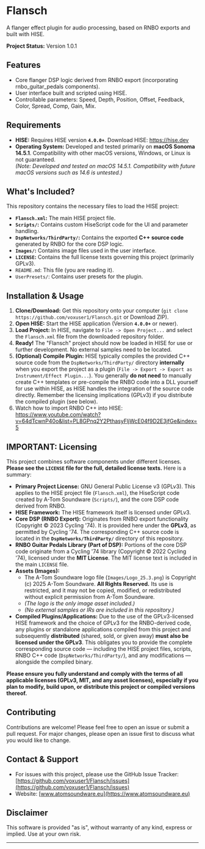 # Flansch

A flanger effect plugin for audio processing, based on RNBO exports and built with HISE.

**Project Status:** Version 1.0.1

## Features

*   Core flanger DSP logic derived from RNBO export (incorporating rnbo_guitar_pedals components).
*   User interface built and scripted using HISE.
*   Controllable parameters: Speed, Depth, Position, Offset, Feedback, Color, Spread, Comp, Gain, Mix.

## Requirements

*   **HISE:** Requires HISE version **`4.0.0+`**. Download HISE: https://hise.dev
*   **Operating System:** Developed and tested primarily on **macOS Sonoma 14.5.1**. Compatibility with other macOS versions, Windows, or Linux is not guaranteed.  
    *(Note: Developed and tested on macOS 14.5.1. Compatibility with future macOS versions such as 14.6 is untested.)*

## What's Included?

This repository contains the necessary files to load the HISE project:

*   **`Flansch.xml`:** The main HISE project file.
*   **`Scripts/`:** Contains custom HiseScript code for the UI and parameter handling.
*   **`DspNetworks/ThirdParty/`:** Contains the exported **C++ source code** generated by RNBO for the core DSP logic.
*   **`Images/`:** Contains image files used in the user interface.
*   **`LICENSE`:** Contains the full license texts governing this project (primarily GPLv3).
*   `README.md`: This file (you are reading it).
*   `UserPresets/`: Contains user presets for the plugin.

## Installation & Usage

1.  **Clone/Download:** Get this repository onto your computer (`git clone https://github.com/voxuser1/Flansch.git` or Download ZIP).
2.  **Open HISE:** Start the HISE application (Version **`4.0.0+`** or newer).
3.  **Load Project:** In HISE, navigate to `File -> Open Project...` and select the `Flansch.xml` file from the downloaded repository folder.
4.  **Ready!** The "Flansch" project should now be loaded in HISE for use or further development. No external samples need to be located.
5.  **(Optional) Compile Plugin:** HISE typically compiles the provided C++ source code from the `DspNetworks/ThirdParty/` directory **internally** when you export the project as a plugin (`File -> Export -> Export as Instrument/Effect Plugin...`). You generally **do not need** to manually create C++ templates or pre-compile the RNBO code into a DLL yourself for use within HISE, as HISE handles the integration of the source code directly. Remember the licensing implications (GPLv3) if you distribute the compiled plugin (see below).
6.  Watch how to import RNBO C++ into HISE: https://www.youtube.com/watch?v=64dTcwnP40o&list=PL8GPnq2Y2PthasyFljWcE04f9D2E3jfGe&index=5

## IMPORTANT: Licensing

This project combines software components under different licenses. **Please see the `LICENSE` file for the full, detailed license texts.** Here is a summary:

*   **Primary Project License:** GNU General Public License v3 (GPLv3). This applies to the HISE project file (`Flansch.xml`), the HiseScript code created by A-Tom Soundware (`Scripts/`), and the core DSP code derived from RNBO.
*   **HISE Framework:** The HISE framework itself is licensed under GPLv3.
*   **Core DSP (RNBO Export):** Originates from RNBO export functionality (Copyright © 2023 Cycling '74). It is provided here under the **GPLv3**, as permitted by Cycling '74. The corresponding C++ source code is located in the **`DspNetworks/ThirdParty/`** directory of this repository.
*   **RNBO Guitar Pedals Library (Part of DSP):** Portions of the core DSP code originate from a Cycling '74 library (Copyright © 2022 Cycling '74), licensed under the **MIT License**. The MIT license text is included in the main `LICENSE` file.
*   **Assets (Images):**
    *   The A-Tom Soundware logo file (`Images/Logo_25.3.png`) is Copyright (c) 2025 A-Tom Soundware. **All Rights Reserved.** Its use is restricted, and it may not be copied, modified, or redistributed without explicit permission from A-Tom Soundware.
     *   *(The logo is the only image asset included.)*
    *   *(No external samples or IRs are included in this repository.)*
*   **Compiled Plugins/Applications:** Due to the use of the GPLv3-licensed HISE framework and the choice of GPLv3 for the RNBO-derived code, any plugins or standalone applications compiled from this project and subsequently **distributed** (shared, sold, or given away) **must also be licensed under the GPLv3**. This obligates you to provide the complete corresponding source code — including the HISE project files, scripts, RNBO C++ code (`DspNetworks/ThirdParty/`), and any modifications — alongside the compiled binary.

**Please ensure you fully understand and comply with the terms of all applicable licenses (GPLv3, MIT, and any asset licenses), especially if you plan to modify, build upon, or distribute this project or compiled versions thereof.**

## Contributing

Contributions are welcome! Please feel free to open an issue or submit a pull request. For major changes, please open an issue first to discuss what you would like to change.

## Contact & Support

*   For issues with this project, please use the GitHub Issue Tracker: [https://github.com/voxuser1/Flansch/issues](https://github.com/voxuser1/Flansch/issues)
*   Website: [www.atomsoundware.eu](https://www.atomsoundware.eu)

## Disclaimer

This software is provided "as is", without warranty of any kind, express or implied. Use at your own risk.

---
